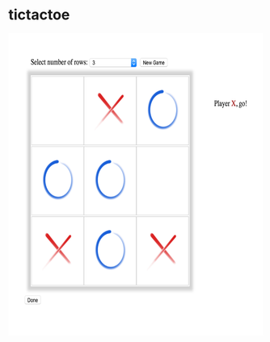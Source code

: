 # tictactoe
<img src="https://github.com/ClarabelleCheng-Yue/tictactoe/blob/master/assets/gameplay.png" width="615" height="600" />
